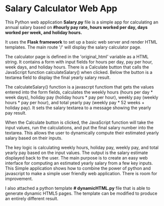 # Salary Calculator Web App

This Python web application **Salary.py** file  is a simple app for calculating an annual salary based on **#hourly pay rate, hours worked per day, days worked per week, and holiday hours.**

It uses the **Flask framework** to set up a basic web server and render HTML templates. The main route '/' will display the salary calculator page.

The calculator page is defined in the 'original_html' variable as a HTML string. It contains a form with input fields for hours per day, pay per hour, week days, and holiday hours. There is a Calculate button that calls the JavaScript function calculateSalary() when clicked. Below the button is a textarea field to display the final yearly salary result.

The calculateSalary() function is a javascrpt functiom that gets the values entered into the form fields, calculates the weekly hours (hours per day * week days), holiday pay (holiday hours * pay per hour), weekly pay (weekly hours * pay per hour), and total yearly pay (weekly pay * 52 weeks + holiday pay). It sets the salary textarea to a message showing the yearly pay result.

When the Calculate button is clicked, the JavaScript function will take the input values, run the calculations, and put the final salary number into the textarea. This allows the user to dynamically compute their estimated yearly salary based on their inputs.

The key logic is calculating weekly hours, holiday pay, weekly pay, and total yearly pay based on the input values. The output is the salary estimate displayed back to the user. The main purpose is to create an easy web interface for computing an estimated yearly salary from a few key inputs.
This Simple application shows how to combine the power of python and javascript to make a simple user friendly web application. There is room for improvement. 


I also attached a python template **# dynamicHTML.py** file that is able to generate dynamic HTML5 pages. The template can be modified to produce an entirely different result. 
